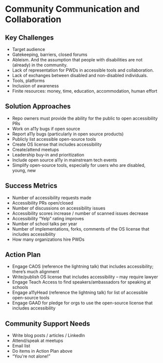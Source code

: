 # Community Communication and Collaboration

## Key Challenges
* Target audience
* Gatekeeping, barriers, closed forums
* Ableism. And the assumption that people with disabilities are not (already) in the community.
* Lack of representation for PWDs in accessible tools and collaboration.
* Lack of exchanges between disabled and non-disabled individuals.
* Tools, platforms
* Inclusion of awareness
* Finite resources: money, time, education, accommodation, human effort

## Solution Approaches 
* Repo owners must provide the ability for the public to open accessibility PRs
* Work on a11y bugs if open source
* Report a11y bugs (particularly in open source products)
* Publicly list accessible open-source tools
* Create OS license that includes accessibility
* Create/attend meetups
* Leadership buy-in and prioritization
* Include open source a11y in mainstream tech events
* Simplify open-source tools, especially for users who are disabled, young, new

## Success Metrics
* Number of accessibility requests made
* Accessibility PRs open/closed
* Number of discussions on accessibility issues
* Accessibility scores increase / number of scanned issues decrease
* Accessibility “Yelp” rating improves
* Number of school talks per year
* Number of implementations, forks, comments of the OS license that includes accessibility
* How many organizations hire PWDs

## Action Plan
* Engage CAOS (reference the lightning talk) that includes accessibility; there’s much alignment
* Write/publish OS license that includes accessibility – may require lawyer
* Engage Teach Access to find speakers/ambassadors for speaking at schools
* Engage a11yHead (reference the lightning talk) for list of accessible open-source tools
* Engage GAAD for pledge for orgs to use the open-source license that includes accessibility

## Community Support Needs
* Write blog posts / articles / LinkedIn
* Attend/speak at meetups
* Email list
* Do items in Action Plan above
* “You're not alone!”
